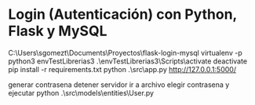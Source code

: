 # Login (Autenticación) con Python, Flask y MySQL
C:\Users\sgomezt\Documents\Proyectos\flask-login-mysql
virtualenv -p python3 envTestLibrerias3
.\envTestLibrerias3\Scripts\activate
deactivate
pip install -r requirements.txt
python .\src\app.py
http://127.0.0.1:5000/

generar contrasena 
detener servidor ir a archivo elegir contrasena y ejecutar
python .\src\models\entities\User.py